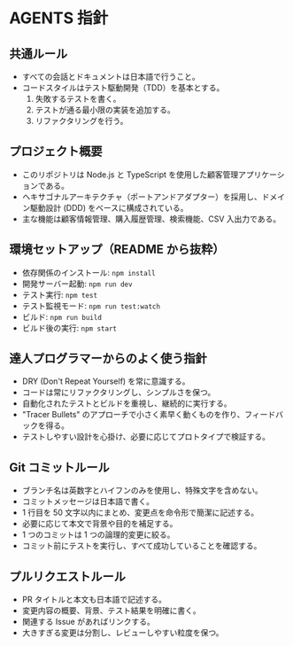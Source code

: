 # AGENTS 指針

## 共通ルール

- すべての会話とドキュメントは日本語で行うこと。
- コードスタイルはテスト駆動開発（TDD）を基本とする。
  1. 失敗するテストを書く。
  2. テストが通る最小限の実装を追加する。
  3. リファクタリングを行う。

## プロジェクト概要

- このリポジトリは Node.js と TypeScript を使用した顧客管理アプリケーションである。
- ヘキサゴナルアーキテクチャ（ポートアンドアダプター）を採用し、ドメイン駆動設計 (DDD) をベースに構成されている。
- 主な機能は顧客情報管理、購入履歴管理、検索機能、CSV 入出力である。

## 環境セットアップ（README から抜粋）

- 依存関係のインストール: `npm install`
- 開発サーバー起動: `npm run dev`
- テスト実行: `npm test`
- テスト監視モード: `npm run test:watch`
- ビルド: `npm run build`
- ビルド後の実行: `npm start`

## 達人プログラマーからのよく使う指針

- DRY (Don't Repeat Yourself) を常に意識する。
- コードは常にリファクタリングし、シンプルさを保つ。
- 自動化されたテストとビルドを重視し、継続的に実行する。
- "Tracer Bullets" のアプローチで小さく素早く動くものを作り、フィードバックを得る。
- テストしやすい設計を心掛け、必要に応じてプロトタイプで検証する。

## Git コミットルール

- ブランチ名は英数字とハイフンのみを使用し、特殊文字を含めない。
- コミットメッセージは日本語で書く。
- 1 行目を 50 文字以内にまとめ、変更点を命令形で簡潔に記述する。
- 必要に応じて本文で背景や目的を補足する。
- 1 つのコミットは 1 つの論理的変更に絞る。
- コミット前にテストを実行し、すべて成功していることを確認する。

## プルリクエストルール

- PR タイトルと本文も日本語で記述する。
- 変更内容の概要、背景、テスト結果を明確に書く。
- 関連する Issue があればリンクする。
- 大きすぎる変更は分割し、レビューしやすい粒度を保つ。
